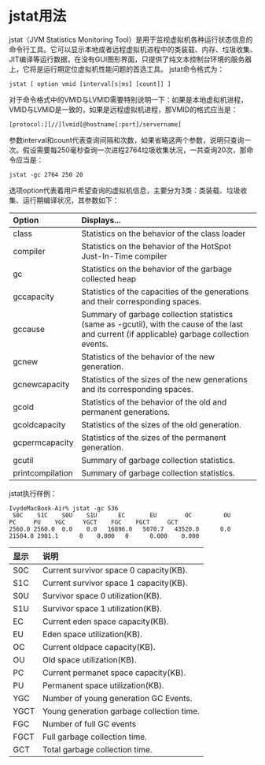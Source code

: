 # jstat用法


jstat（JVM Statistics Monitoring Tool）是用于监视虚拟机各种运行状态信息的命令行工具。它可以显示本地或者远程虚拟机进程中的类装载、内存、垃圾收集、JIT编译等运行数据，在没有GUI图形界面，只提供了纯文本控制台环境的服务器上，它将是运行期定位虚拟机性能问题的首选工具。
jstat命令格式为：

```
jstat [ option vmid [interval[s|ms] [count]] ]
```

对于命令格式中的VMID与LVMID需要特别说明一下：如果是本地虚拟机进程，VMID与LVMID是一致的，如果是远程虚拟机进程，那VMID的格式应当是：

```
[protocol:][//]lvmid[@hostname[:port]/servername]
```

参数interval和count代表查询间隔和次数，如果省略这两个参数，说明只查询一次。假设需要每250毫秒查询一次进程2764垃圾收集状况，一共查询20次，那命令应当是：

```
jstat -gc 2764 250 20
```

选项option代表着用户希望查询的虚拟机信息，主要分为3类：类装载、垃圾收集、运行期编译状况，其参数如下：

Option|Displays...
:---------------|:---------------
class            | Statistics on the behavior of the class loader       
compiler | Statistics on the behavior of the  HotSpot  Just-In-Time compiler                                        
gc | Statistics  on the behavior of the garbage collected heap    
gccapacity | Statistics of the capacities of the generations  and their corresponding spaces.     
gccause| Summary  of  garbage  collection statistics (same as -gcutil), with the cause of the last and current (if applicable) garbage collection events.   
gcnew | Statistics of the behavior of the new generation.    
gcnewcapacity | Statistics  of  the sizes of the new generations and its corresponding spaces.  
gcold |Statistics of the behavior of the old and  permanent generations.  
gcoldcapacity|  Statistics of the sizes of the old generation.
gcpermcapacity| Statistics of the sizes of the permanent generation.
gcutil | Summary of garbage collection statistics.
printcompilation | Summary of garbage collection statistics.          

jstat执行样例：

```
IvydeMacBook-Air% jstat -gc 536
 S0C    S1C    S0U    S1U      EC       EU        OC         OU       PC     PU    YGC     YGCT    FGC    FGCT     GCT   
2560.0 2560.0  0.0    0.0   16896.0   5070.7   43520.0      0.0     21504.0 2901.1      0    0.000   0      0.000    0.000
```

显示|说明
:---------------|:---------------
S0C|Current survivor space 0 capacity(KB).
S1C|Current survivor space 1 capacity(KB).
S0U|Survivor space 0 utilization(KB).
S1U|Survivor space 1 utilization(KB).
EC|Current eden space capacity(KB).
EU|Eden space utilization(KB).
OC|Current oldpace capacity(KB).
OU|Old space utilization(KB).
PC|Current permanet space capacity(KB).
PU|Permanent space utilization(KB).
YGC|Number of young generation GC Events.
YGCT|Young generation garbage collection time.
FGC|Number of full GC events
FGCT|Full garbage collection time.
GCT|Total garbage collection time.
